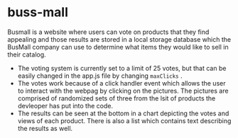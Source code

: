 # buss-mall

 Busmall is a website where users can vote on products that they find appealing and those results are stored in a local storage database which the BusMall company can use to determine what items they would like to sell in their catalog.

 * The voting system is currently set to a limit of 25 votes, but that can be easily changed in the app.js file by changing  `maxClicks` .
 * The votes work because of a click handler event which allows the user to interact with the webpag by clicking on the pictures. The pictures are comprised of randomized sets of three from the lsit of products the devleoper has put into the code.
 * The results can be seen at the bottom in a chart depicting the votes and views of each product. There is also a list which contains text describing the results as well.

